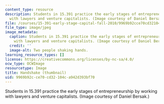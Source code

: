 ```yaml
---
content_type: resource
description: Students in 15.391 practice the early stages of entrepreneurship by working
  with lawyers and venture capitalists. (Image courtesy of Daniel Bersak.)
file: /courses/15-391-early-stage-capital-fall-2010/9969b92cce70cd32104ca942d393bf70_15-391f10-th.jpg
file_type: image/jpeg
image_metadata:
  caption: Students in 15.391 practice the early stages of entrepreneurship by working
    with lawyers and venture capitalists. (Image courtesy of Daniel Bersak.)
  credit: ''
  image-alt: Two people shaking hands.
learning_resource_types: []
license: https://creativecommons.org/licenses/by-nc-sa/4.0/
ocw_type: OCWImage
resourcetype: Image
title: Handshake (thumbnail)
uid: 9969b92c-ce70-cd32-104c-a942d393bf70
---
```

Students in 15.391 practice the early stages of entrepreneurship by working with lawyers and venture capitalists. (Image courtesy of Daniel Bersak.)
